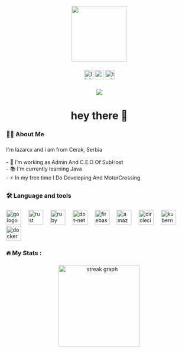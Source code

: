 <div align="center">
  <img height="150" src="https://media.giphy.com/media/M9gbBd9nbDrOTu1Mqx/giphy.gif"  />
</div>

###

<div align="center">
  <img src="https://img.shields.io/static/v1?message=LinkedIn&logo=linkedin&label=&color=0077B5&logoColor=white&labelColor=&style=for-the-badge" height="25" alt="linkedin logo"  />
  <img src="https://img.shields.io/static/v1?message=Youtube&logo=youtube&label=&color=FF0000&logoColor=white&labelColor=&style=for-the-badge" height="25" alt="youtube logo"  />
  <img src="https://img.shields.io/static/v1?message=Twitter&logo=twitter&label=&color=1DA1F2&logoColor=white&labelColor=&style=for-the-badge" height="25" alt="twitter logo"  />
</div>

###

<div align="center">
  <img src="https://visitor-badge.laobi.icu/badge?page_id=maurodesouza.maurodesouza&"  />
</div>

###

<h1 align="center">hey there 👋</h1>

###

<h3 align="left">👩‍💻  About Me</h3>

###

<p align="left">I'm lazarcx and i am from Cerak, Serbia<br><br>- 🔭 I’m working as Admin And C.E.O Of SubHost<br>- 📚 I'm currently learning Java <br>- ⚡ In my free time I Do Developing And MotorCrossing</p>

###

<h3 align="left">🛠 Language and tools</h3>

###

<div align="left">
  <img src="https://external-content.duckduckgo.com/iu/?u=https%3A%2F%2Flogos-world.net%2Fwp-content%2Fuploads%2F2020%2F09%2FLinux-Logo-1996-present.png&f=1&nofb=1&ipt=6805f8e7e7faaa224f078ea106fc50e5be7c1fc174e4f86b319d71bcc714f7c7" height="40" alt="go logo"  />
  <img width="12" />
  <img src="https://external-content.duckduckgo.com/iu/?u=https%3A%2F%2Fwww.kindpng.com%2Fpicc%2Fm%2F462-4623545_hosting-icon-pterodactyl-panel-logo-hd-png-download.png&f=1&nofb=1&ipt=b5139409d2ed206f599c584ab42f524af5fc50b66fe2f5e0cf9f283652516540" height="40" alt="rust logo"  />
  <img width="12" />
  <img src="https://external-content.duckduckgo.com/iu/?u=https%3A%2F%2Fcdn.freelogovectors.net%2Fwp-content%2Fuploads%2F2016%2F12%2FHTML5.png&f=1&nofb=1&ipt=ea391a6a280d0291631718ef8ef453c3aa4442345d067183abac30f8c45731dc" height="40" alt="ruby logo"  />
  <img width="12" />
  <img src="https://external-content.duckduckgo.com/iu/?u=https%3A%2F%2Fwww.freepnglogos.com%2Fuploads%2Fhtml5-logo-png%2Fhtml5-logo-css-logo-png-transparent-svg-vector-bie-supply-9.png&f=1&nofb=1&ipt=634cc17c76a48d7ba5ca7a0ba613e93955cde50147f1c21c54371bf842b5e025" height="40" alt="dot-net logo"  />
  <img width="12" />
  <img src="https://external-content.duckduckgo.com/iu/?u=https%3A%2F%2Flogospng.org%2Fdownload%2Freact%2Flogo-react-1024.png&f=1&nofb=1&ipt=559a4128a2618cd80861d42c1134ac9c7661d9ba470c6b082fa1b3e200a25de4" height="40" alt="firebase logo"  />
  <img width="12" />
  <img src="https://cdn.jsdelivr.net/gh/devicons/devicon/icons/amazonwebservices/amazonwebservices-line-wordmark.svg" height="40" alt="amazonwebservices logo"  />
  <img width="12" />
  <img src="https://cdn.jsdelivr.net/gh/devicons/devicon/icons/circleci/circleci-plain.svg" height="40" alt="circleci logo"  />
  <img width="12" />
  <img src="https://cdn.jsdelivr.net/gh/devicons/devicon/icons/kubernetes/kubernetes-plain.svg" height="40" alt="kubernetes logo"  />
  <img width="12" />
  <img src="https://cdn.jsdelivr.net/gh/devicons/devicon/icons/docker/docker-plain-wordmark.svg" height="40" alt="docker logo"  />
</div>

###

<h3 align="left">🔥   My Stats :</h3>

###

<div align="center">
  <img src="https://streak-stats.demolab.com?user=maurodesouza&locale=en&mode=daily&theme=dark&hide_border=false&border_radius=5&order=3" height="220" alt="streak graph"  />
</div>

###
